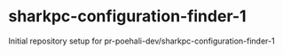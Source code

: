 # sharkpc-configuration-finder-1

Initial repository setup for pr-poehali-dev/sharkpc-configuration-finder-1